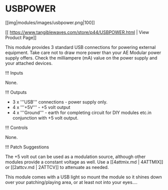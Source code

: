 # USBPOWER
[[img|modules/images/usbpower.png|100]]

[[ https://www.tangiblewaves.com/store/p44/USBPOWER.html | View Product Page]]

This module provides 3 standard USB connections for powering external equipment. Take care not to draw more power than your AE Modular power supply offers. Check the milliampere (mA) value on the power supply and your attached devices.

!!! Inputs

None.

!!! Outputs

* 3 x '''USB''' connections - power supply only.
* 4 x '''+5V''' - +5 volt output
* 4 x '''Ground''' -  earth for completing circuit for DIY modules etc.in conjunction with +5 volt output.

!!! Controls

None.

!!! Patch Suggestions

The +5 volt out can be used as a modulation source, although other modules provide a constant voltage as well. Use a [[4attmix.md | 4ATTMIX]] or [[2attcv.md | 2ATTCV]] to attenuate as needed.

This module comes with a USB light so mount the module so it shines down over your patching/playing area, or at least not into your eyes....
